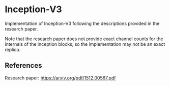 # Inception-V3

Implementation of Inception-V3 following the descriptions provided in the research paper.

Note that the research paper does not provide exact channel counts for the internals of the inception blocks, so the implementation may not be an exact replica.

## References

Research paper: https://arxiv.org/pdf/1512.00567.pdf
